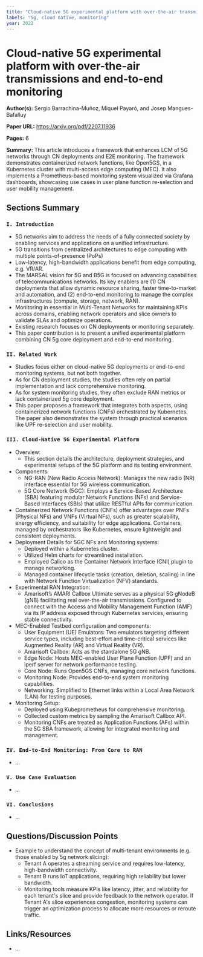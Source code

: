 ```yaml
---
title: "Cloud-native 5G experimental platform with over-the-air transmissions and end-to-end monitoring"
labels: "5g, cloud native, monitoring"
year: 2022
---
```


# Cloud-native 5G experimental platform with over-the-air transmissions and end-to-end monitoring

**Author(s):** Sergio Barrachina-Muñoz, Miquel Payaró, and Josep Mangues-Bafalluy

**Paper URL:** https://arxiv.org/pdf/2207.11936

**Pages:** 6

**Summary:** This article introduces a framework that enhances LCM of 5G networks through CN deployments and E2E monitoring. The framework demonstrates containerized network functions, like Open5GS, in a Kubernetes cluster with multi-access edge computing (MEC). It also implements a Prometheus-based monitoring system visualized via Grafana dashboards, showcasing use cases in user plane function re-selection and user mobility management.

## Sections Summary

### `I. Introduction`
- 5G networks aim to address the needs of a fully connected society by enabling services and applications on a unified infrastructure.
- 5G transitions from centralized architectures to edge computing with multiple points-of-presence (PoPs)
- Low-latency, high-bandwidth applications benefit from edge computing, e.g. VR/AR.
- The MARSAL vision for 5G and B5G is focused on advancing capabilities of telecommunications networks. Its key enablers are (1) CN deployments that allow dynamic resource sharing, faster time-to-market and automation, and (2) end-to-end monitoring to manage the complex infrastructures (compute, storage, network, RAN).
- Monitoring in essential in Multi-Tenant Networks for maintaining KPIs across domains, enabling network operators and slice owners to validate SLAs and optimize operations.
- Existing research focuses on CN deployments or monitoring separately.
- This paper contribution is to present a unified experimental platform combining CN 5g core deployment and end-to-end monitoring.
  
### `II. Related Work`
- Studies focus either on cloud-native 5G deployments or end-to-end monitoring systems, but not both together.
- As for CN deployment studies, the studies often rely on partial implementation and lack comprehensive monitoring.
- As for system monitoring studies, they often exclude RAN metrics or lack containerized 5g core deployment.
- This paper proposes a framework that integrates both aspects, using containerized network functions (CNFs) orchestrated by Kubernetes. The paper also demonstrates the system through practical scenarios like UPF re-selection and user mobility.

### `III. Cloud-Native 5G Experimental Platform`
- Overview:
    - This section details the architecture, deployment strategies, and experimental setups of the 5G platform and its testing environment.
- Components:
    - NG-RAN (New Radio Access Network): Manages the new radio (NR) interface essential for 5G wireless communication.
    - 5G Core Network (5GC): Employs a Service-Based Architecture (SBA) featuring modular Network Functions (NFs) and Service-Based Interfaces (SBIs) that utilize RESTful APIs for communication.
- Containerized Network Functions (CNFs) offer advantages over PNFs (Physical NFs) and VNFs (Virtual NFs), such as greater scalability, energy efficiency, and suitability for edge applications. Containers, managed by orchestrators like Kubernetes, ensure lightweight and consistent deployments.
- Deployment Details for 5GC NFs and Monitoring systems:
    - Deployed within a Kubernetes cluster.
    - Utilized Helm charts for streamlined installation.
    - Employed Calico as the Container Network Interface (CNI) plugin to manage networking.
    - Managed container lifecycle tasks (creation, deletion, scaling) in line with Network Function Virtualization (NFV) standards.
- Experimental RAN Integration:
    - Amarisoft’s AMARI Callbox Ultimate serves as a physical 5G gNodeB (gNB) facilitating real over-the-air transmissions. Configured to connect with the Access and Mobility Management Function (AMF) via its IP address exposed through Kubernetes services, ensuring stable connectivity.
- MEC-Enabled Testbed configuration and components:
    - User Equipment (UE) Emulators: Two emulators targeting different service types, including best-effort and time-critical services like Augmented Reality (AR) and Virtual Reality (VR).
    - Amarisoft Callbox: Acts as the standalone 5G gNB.
    - Edge Node: Hosts MEC-enabled User Plane Function (UPF) and an iperf server for network performance testing.
    - Core Node: Runs Open5GS CNFs, managing core network functions.
    - Monitoring Node: Provides end-to-end system monitoring capabilities.
    - Networking: Simplified to Ethernet links within a Local Area Network (LAN) for testing purposes.
- Monitoring Setup:
    - Deployed using Kubeprometheus for comprehensive monitoring.
    - Collected custom metrics by sampling the Amarisoft Callbox API.
    - Monitoring CNFs are treated as Application Functions (AFs) within the 5G SBA framework, allowing for integrated monitoring and management.

### `IV. End-to-End Monitoring: From Core to RAN`
- ...

### `V. Use Case Evaluation`
- ...

### `VI. Conclusions`
- ...

## Questions/Discussion Points

- Example to understand the concept of multi-tenant environments (e.g. those enabled by 5g network slicing):
    - Tenant A operates a streaming service and requires low-latency, high-bandwidth connectivity.
    - Tenant B runs IoT applications, requiring high reliability but lower bandwidth.
    - Monitoring tools measure KPIs like latency, jitter, and reliability for each tenant's slice and provide feedback to the network operator. If Tenant A's slice experiences congestion, monitoring systems can trigger an optimization process to allocate more resources or reroute traffic.

## Links/Resources

- ...

